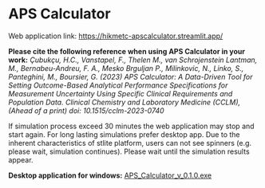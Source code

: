 # APS Calculator

Web application link: https://hikmetc-apscalculator.streamlit.app/

**Please cite the following reference when using APS Calculator in your work:** *Çubukçu, H.C., Vanstapel, F., Thelen M., van Schrojenstein Lantman, M., Bernabeu-Andreu, F. A., Mesko Brguljan P., Milinkovic, N., Linko, S., Panteghini, M., Boursier, G. (2023) APS Calculator: A Data-Driven Tool for Setting Outcome-Based Analytical Performance Specifications for Measurement Uncertainty Using Specific Clinical Requirements and Population Data. Clinical Chemistry and Laboratory Medicine (CCLM), (Ahead of a print) doi: 10.1515/cclm-2023-0740*

If simulation process exceed 30 minutes the web application may stop and start again. For long lasting simulations prefer desktop app. Due to the inherent characteristics of stlite platform, users can not see spinners (e.g. please wait, simulation continues). Please wait until the simulation results appear.

**Desktop application for windows:** [APS_Calculator_v_0.1.0.exe](https://drive.google.com/file/d/1Crs9Zkf6GmETL_Pdr_gsZkq71Xl2M3YT/view?usp=share_link)
